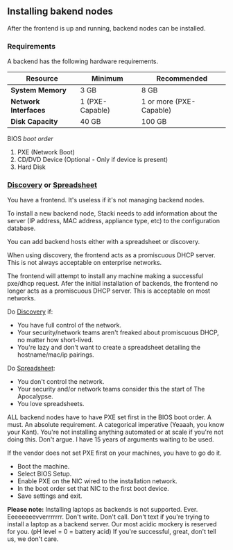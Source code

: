 ## Installing bakend nodes

After the frontend is up and running, backend nodes can be installed.

### Requirements

A backend has the following hardware requirements.

**Resource** | Minimum | Recommended
--- | --- | ---
**System Memory** | 3 GB | 8 GB
**Network Interfaces** | 1 (PXE-Capable) | 1 or more (PXE-Capable)
**Disk Capacity** | 40 GB | 100 GB

BIOS _boot order_

1. PXE (Network Boot)
2. CD/DVD Device (Optional - Only if device is present)
3. Hard Disk

### [Discovery](Backend-Install-Discovery) or [Spreadsheet](Backend-Install-Spreadsheet)

You have a frontend. It's useless if it's not managing backend nodes.

To install a new backend node, Stacki needs to add information about
the server (IP address, MAC address, appliance type, etc) to the
configuration database.

You can add backend hosts either with a spreadsheet or discovery.

When using discovery, the frontend acts as a promiscuous DHCP server. This is not always acceptable on enterprise networks.

The frontend will attempt to install any machine making a successful pxe/dhcp request. Afer the initial installation of backends, the frontend no longer acts as a promiscuous DHCP server. This is acceptable on most networks.

Do [Discovery](Backend-Install-Discovery) if:
  * You have full control of the network.
  * Your security/network teams aren't freaked about promiscuous DHCP,  no matter how short-lived.
  * You're lazy and don't want to create a spreadsheet detailing the hostname/mac/ip pairings.

Do [Spreadsheet](Backend-Install-Spreadsheet):
  * You don't control the network.
  * Your security and/or network teams consider this the start of The Apocalypse.
  * You love spreadsheets.

ALL backend nodes have to have PXE set first in the BIOS boot order. A must. An absolute requirement. A categorical imperative (Yeaaah, you know your Kant). You're not installing anything automated or at scale if you're not doing this. Don't argue. I have 15 years of arguments waiting to be used.

If the vendor does not set PXE first on your machines, you have to go do it.
  * Boot the machine.
  * Select BIOS Setup.
  * Enable PXE on the NIC wired to the installation network.
  * In the boot order set that NIC to the first boot device.
  * Save settings and exit.

**Please note:** Installing laptops as backends is not supported. Ever. Eeeeeeeevverrrrrrr. Don't write. Don't call. Don't text if you're trying to install a laptop as a backend server. Our most acidic mockery is reserved for you. (pH level = 0 = battery acid) If you're successful, great, don't tell us, we don't care.
